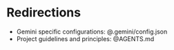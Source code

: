 # Redirections

- Gemini specific configurations: @.gemini/config.json
- Project guidelines and principles: @AGENTS.md
